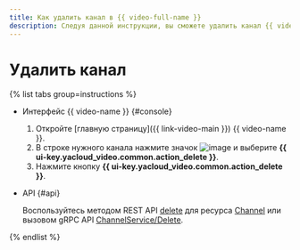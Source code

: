 ```yaml
---
title: Как удалить канал в {{ video-full-name }}
description: Следуя данной инструкции, вы сможете удалить канал {{ video-full-name }}.
---
```


# Удалить канал

{% list tabs group=instructions %}

- Интерфейс {{ video-name }} {#console}

  1. Откройте [главную страницу]({{ link-video-main }}) {{ video-name }}.
  1. В строке нужного канала нажмите значок ![image](../../../_assets/console-icons/ellipsis.svg) и выберите **{{ ui-key.yacloud_video.common.action_delete }}**.
  1. Нажмите кнопку **{{ ui-key.yacloud_video.common.action_delete }}**.

- API {#api}

  Воспользуйтесь методом REST API [delete](../../api-ref/Channel/delete.md) для ресурса [Channel](../../api-ref/Channel/index.md) или вызовом gRPC API [ChannelService/Delete](../../api-ref/grpc/Channel/delete.md).

{% endlist %}